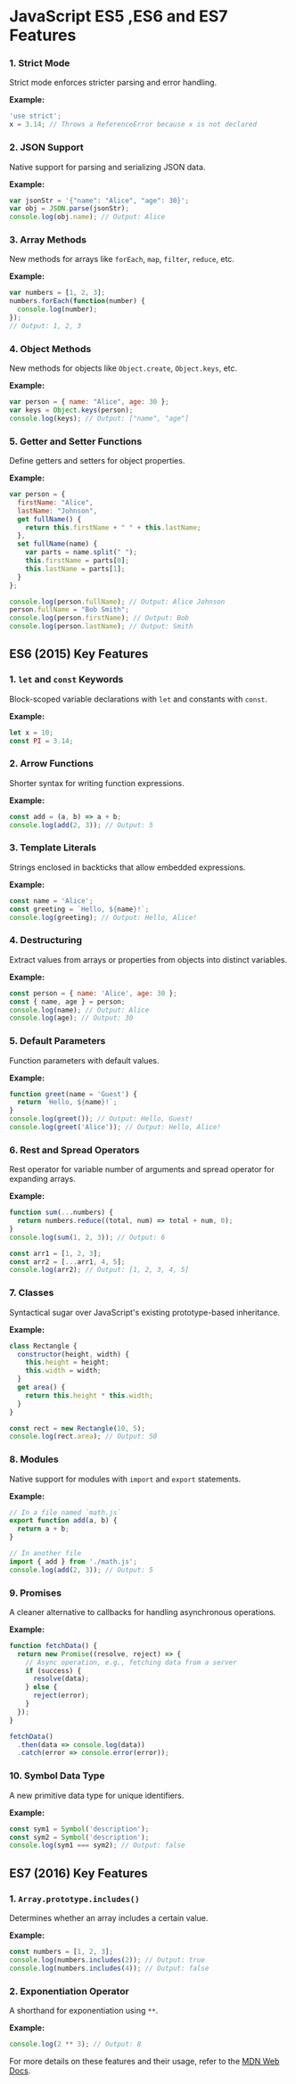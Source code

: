 # JavaScript ES5 ,ES6 and ES7 Features



### 1. Strict Mode
Strict mode enforces stricter parsing and error handling.

**Example:**
```javascript
'use strict';
x = 3.14; // Throws a ReferenceError because x is not declared
```

### 2. JSON Support
Native support for parsing and serializing JSON data.

**Example:**
```javascript
var jsonStr = '{"name": "Alice", "age": 30}';
var obj = JSON.parse(jsonStr);
console.log(obj.name); // Output: Alice
```

### 3. Array Methods
New methods for arrays like `forEach`, `map`, `filter`, `reduce`, etc.

**Example:**
```javascript
var numbers = [1, 2, 3];
numbers.forEach(function(number) {
  console.log(number);
});
// Output: 1, 2, 3
```

### 4. Object Methods
New methods for objects like `Object.create`, `Object.keys`, etc.

**Example:**
```javascript
var person = { name: "Alice", age: 30 };
var keys = Object.keys(person);
console.log(keys); // Output: ["name", "age"]
```

### 5. Getter and Setter Functions
Define getters and setters for object properties.

**Example:**
```javascript
var person = {
  firstName: "Alice",
  lastName: "Johnson",
  get fullName() {
    return this.firstName + " " + this.lastName;
  },
  set fullName(name) {
    var parts = name.split(" ");
    this.firstName = parts[0];
    this.lastName = parts[1];
  }
};

console.log(person.fullName); // Output: Alice Johnson
person.fullName = "Bob Smith";
console.log(person.firstName); // Output: Bob
console.log(person.lastName); // Output: Smith
```

## ES6 (2015) Key Features

### 1. `let` and `const` Keywords
Block-scoped variable declarations with `let` and constants with `const`.

**Example:**
```javascript
let x = 10;
const PI = 3.14;
```

### 2. Arrow Functions
Shorter syntax for writing function expressions.

**Example:**
```javascript
const add = (a, b) => a + b;
console.log(add(2, 3)); // Output: 5
```

### 3. Template Literals
Strings enclosed in backticks that allow embedded expressions.

**Example:**
```javascript
const name = 'Alice';
const greeting = `Hello, ${name}!`;
console.log(greeting); // Output: Hello, Alice!
```

### 4. Destructuring
Extract values from arrays or properties from objects into distinct variables.

**Example:**
```javascript
const person = { name: 'Alice', age: 30 };
const { name, age } = person;
console.log(name); // Output: Alice
console.log(age); // Output: 30
```

### 5. Default Parameters
Function parameters with default values.

**Example:**
```javascript
function greet(name = 'Guest') {
  return `Hello, ${name}!`;
}
console.log(greet()); // Output: Hello, Guest!
console.log(greet('Alice')); // Output: Hello, Alice!
```

### 6. Rest and Spread Operators
Rest operator for variable number of arguments and spread operator for expanding arrays.

**Example:**
```javascript
function sum(...numbers) {
  return numbers.reduce((total, num) => total + num, 0);
}
console.log(sum(1, 2, 3)); // Output: 6

const arr1 = [1, 2, 3];
const arr2 = [...arr1, 4, 5];
console.log(arr2); // Output: [1, 2, 3, 4, 5]
```

### 7. Classes
Syntactical sugar over JavaScript's existing prototype-based inheritance.

**Example:**
```javascript
class Rectangle {
  constructor(height, width) {
    this.height = height;
    this.width = width;
  }
  get area() {
    return this.height * this.width;
  }
}

const rect = new Rectangle(10, 5);
console.log(rect.area); // Output: 50
```

### 8. Modules
Native support for modules with `import` and `export` statements.

**Example:**
```javascript
// In a file named `math.js`
export function add(a, b) {
  return a + b;
}

// In another file
import { add } from './math.js';
console.log(add(2, 3)); // Output: 5
```

### 9. Promises
A cleaner alternative to callbacks for handling asynchronous operations.

**Example:**
```javascript
function fetchData() {
  return new Promise((resolve, reject) => {
    // Async operation, e.g., fetching data from a server
    if (success) {
      resolve(data);
    } else {
      reject(error);
    }
  });
}

fetchData()
  .then(data => console.log(data))
  .catch(error => console.error(error));
```

### 10. Symbol Data Type
A new primitive data type for unique identifiers.

**Example:**
```javascript
const sym1 = Symbol('description');
const sym2 = Symbol('description');
console.log(sym1 === sym2); // Output: false
```

## ES7 (2016) Key Features

### 1. `Array.prototype.includes()`
Determines whether an array includes a certain value.

**Example:**
```javascript
const numbers = [1, 2, 3];
console.log(numbers.includes(2)); // Output: true
console.log(numbers.includes(4)); // Output: false
```

### 2. Exponentiation Operator
A shorthand for exponentiation using `**`.

**Example:**
```javascript
console.log(2 ** 3); // Output: 8
```

For more details on these features and their usage, refer to the [MDN Web Docs](https://developer.mozilla.org/en-US/docs/Web/JavaScript).
```

